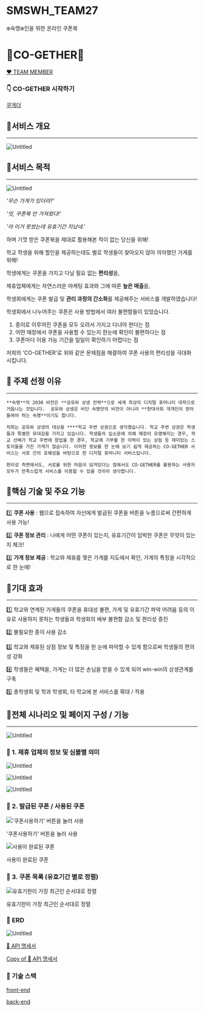 # SMSWH_TEAM27
❄️숙명❄️인을 위한 온라인 쿠폰북

# 🐋CO-GETHER🐋

[❤️ TEAM MEMBER](https://www.notion.so/cc44499bf9fe4e2a8e9e25438331ee6f)

### **👇 CO-GETHER 시작하기**

[쿠게더](http://ec2-18-218-203-237.us-east-2.compute.amazonaws.com:3000/login)

## 🔶서비스 개요

---

![Untitled](https://s3-us-west-2.amazonaws.com/secure.notion-static.com/86b49ab5-c588-4d71-bf3c-41895a903f9d/Untitled.png)

## 🔶서비스 목적

---

![Untitled](https://s3-us-west-2.amazonaws.com/secure.notion-static.com/3c62dd7d-1b31-4315-8515-5573c73b4ab5/Untitled.png)

*'무슨 가게가 있더라?'*

*'엇, 쿠폰북 안 가져왔다!'*

*'아 이거  못썼는데 유효기간 지났네.'*  

하며 기껏 받은 쿠폰북을 제대로 활용해본 적이 없는 당신을 위해!

학교 학생을 위해 할인을 제공하는데도 별로 학생들이 찾아오지 않아 의아했던 가게를 위해!

학생에게는 쿠폰을 가지고 다닐 필요 없는 **편리성**을, 

제휴업체에게는 자연스러운 마케팅 효과와 그에 따른 **높은 매출**을, 

학생회에게는 쿠폰 발급 및 **관리 과정의 간소화**를 제공해주는 서비스를 개발하였습니다!

학생회에서 나누어주는 쿠폰은 사용 방법에서 여러 불편함들이 있었습니다.

1. 종이로 이루어진 쿠폰을 모두 오려서 가지고 다녀야 한다는 점
2. 어떤 매장에서 쿠폰을 사용할 수 있는지 한눈에 확인이 불편하다는 점
3. 쿠폰마다 이용 가능 기간을 일일이 확인하기 어렵다는 점 

저희의  'CO-GETHER'로 위와 같은 문제점을 해결하여 쿠폰 사용의 편리성을 극대화 시킵니다.

## 📌 주제 선정 이유

---

    **숙명**의 2030 비전은 **공유와 상생 전략**으로 세계 최상의 디지털 휴머니티 대학으로 거듭나는 것입니다.  공유와 상생은 비단 숙명만의 비전이 아니라 **현대사회 개개인이 받아들여야 하는 숙명**이기도 합니다.

    저희는 공유와 상생의 대상을 ****학교 주변 상권으로 생각했습니다. 학교 주변 상권은 학생들과 특별한 유대감을 가지고 있습니다. 학생들의 입소문에 의해 매장이 유명해지는 경우, 학교 선배가 학교 주변에 창업을 한 경우, 학교에 기부를 한 이력이 있는 상점 등 재미있는 스토리들을 가진 가게가 많습니다. 이러한 정보를 한 눈에 보기 쉽게 제공하는 CO-GETHER 서비스는 서로 간의 호혜성을 바탕으로 한 디지털 휴머니티 서비스입니다. 

    편리성 측면에서도, 서로를 위한 마음이 담겨있다는 점에서도 CO-GETHER를 활용하는 사용자 모두가 만족스럽게 서비스를 이용할 수 있을 것이라 생각합니다.

## 🔶핵심 기술 및 주요 기능

---

1️⃣ **쿠폰 사용** : 웹으로 접속하여 자신에게 발급된 쿠폰을 버튼을 누름으로써 간편하게 사용 가능!

2️⃣ **쿠폰 정보 관리** : 나에게 어떤 쿠폰이 있는지, 유효기간이 임박한 쿠폰은 무엇이 있는지 체크!

3️⃣ **가게 정보 제공** :  학교와 제휴를 맺은 가게를 지도에서 확인, 가게의 특징을 시각적으로 한 눈에!

## 🔶기대 효과

---

1️⃣ 학교와 연계된 가게들의 쿠폰을 휴대성 불편, 가게 및 유효기간 파악 어려움 등의 이유로 사용하지 못하는 학생들과 학생회의 배부 불편함 감소 및 편리성 증진

2️⃣ 불필요한 종이 사용 감소

3️⃣ 학교와 제휴된 상점 정보 및 특징을 한 눈에 파악할 수 있게 함으로써 학생들의 편의성 강화

4️⃣ 학생들은 혜택을, 가게는 더 많은 손님을 받을 수 있게 되어 win-win의 상생관계를 구축

5️⃣ 총학생회 및 학과 학생회, 타 학교에 본 서비스를 확대 / 적용

## 🔶전체 시나리오 및 페이지 구성 / 기능

---

![Untitled](https://s3-us-west-2.amazonaws.com/secure.notion-static.com/a9c7ffab-1797-4448-916f-faa5997bab55/Untitled.png)

### 📌 1. 제휴 업체의 정보 및 심볼별 의미

![Untitled](https://s3-us-west-2.amazonaws.com/secure.notion-static.com/abf224bf-432d-4dcc-b296-dc1bf3d0936a/Untitled.png)

![Untitled](https://s3-us-west-2.amazonaws.com/secure.notion-static.com/7b28c55b-6f92-433e-81c8-f1c4210a3715/Untitled.png)

![Untitled](https://s3-us-west-2.amazonaws.com/secure.notion-static.com/4e54919c-68a5-4749-9733-eb27a658fc31/Untitled.png)

### 📌 2. 발급된 쿠폰 / 사용된 쿠폰

!['쿠폰사용하기' 버튼을 눌러 사용](https://s3-us-west-2.amazonaws.com/secure.notion-static.com/95d62e44-a1dc-4145-afce-45dc0bfb6952/Untitled.png)

'쿠폰사용하기' 버튼을 눌러 사용

![사용이 완료된 쿠폰](https://s3-us-west-2.amazonaws.com/secure.notion-static.com/66bb1d62-65c1-4f01-bfdd-bf4d8589103a/Untitled.png)

사용이 완료된 쿠폰

### 📌 3. 쿠폰 목록 (유효기간 별로 정렬)

![유효기한이 가장 최근인 순서대로 정렬](https://s3-us-west-2.amazonaws.com/secure.notion-static.com/83e48525-bffb-49e4-9305-53ced1a6f008/Untitled.png)

유효기한이 가장 최근인 순서대로 정렬

### 📌 ERD

![Untitled](https://s3-us-west-2.amazonaws.com/secure.notion-static.com/831868b4-128e-497b-a174-0bb8283123b3/Untitled.png)

[📌 API 명세서](https://www.notion.so/f3294a5d00564064b88471a2cc84c5c8)

[Copy of 📌 API 명세서](https://www.notion.so/6a7687204bbe4389ab6b021f01807e11)

### **📌 기술 스택**

[front-end](https://www.notion.so/7708808b9f444e018d26c12fb235f3de)

[back-end](https://www.notion.so/f7d5cc6817b44d3b99a04c6f45d6ca23)
